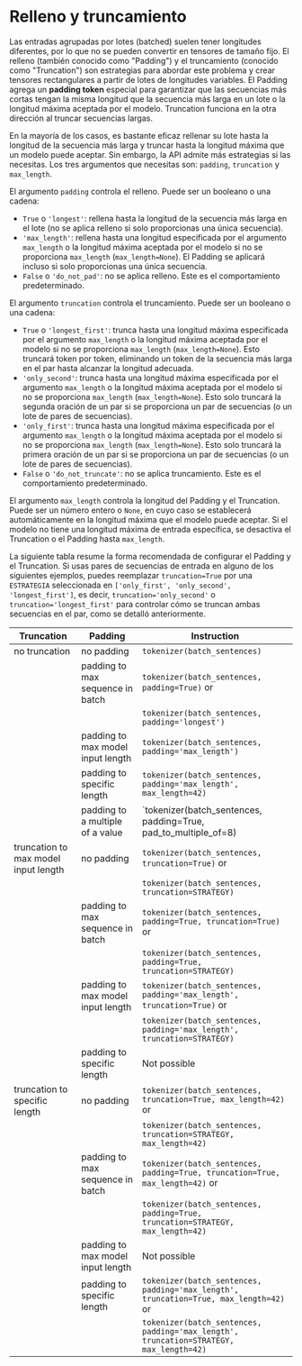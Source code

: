 <!--Copyright 2022 The HuggingFace Team. All rights reserved.

Licensed under the Apache License, Version 2.0 (the "License"); you may not use this file except in compliance with
the License. You may obtain a copy of the License at

http://www.apache.org/licenses/LICENSE-2.0

Unless required by applicable law or agreed to in writing, software distributed under the License is distributed on
an "AS IS" BASIS, WITHOUT WARRANTIES OR CONDITIONS OF ANY KIND, either express or implied. See the License for the
specific language governing permissions and limitations under the License.

⚠️ Note that this file is in Markdown but contain specific syntax for our doc-builder (similar to MDX) that may not be
rendered properly in your Markdown viewer.

-->

# Relleno y truncamiento

Las entradas agrupadas por lotes (batched) suelen tener longitudes diferentes, por lo que no se pueden convertir en tensores de tamaño fijo. El relleno (también conocido como "Padding") y el truncamiento (conocido como "Truncation") son estrategias para abordar este problema y crear tensores rectangulares a partir de lotes de longitudes variables. El Padding agrega un **padding token** especial para garantizar que las secuencias más cortas tengan la misma longitud que la secuencia más larga en un lote o la longitud máxima aceptada por el modelo. Truncation funciona en la otra dirección al truncar secuencias largas.

En la mayoría de los casos, es bastante eficaz rellenar su lote hasta la longitud de la secuencia más larga y truncar hasta la longitud máxima que un modelo puede aceptar. Sin embargo, la API admite más estrategias si las necesitas. Los tres argumentos que necesitas son: `padding`, `truncation` y `max_length`.

El argumento `padding` controla el relleno. Puede ser un booleano o una cadena:

  - `True` o `'longest'`: rellena hasta la longitud de la secuencia más larga en el lote (no se aplica relleno si solo proporcionas una única secuencia).
  - `'max_length'`: rellena hasta una longitud especificada por el argumento `max_length` o la longitud máxima aceptada
    por el modelo si no se proporciona `max_length` (`max_length=None`). El Padding se aplicará incluso si solo proporcionas una única secuencia.
  - `False` o `'do_not_pad'`: no se aplica relleno. Este es el comportamiento predeterminado.

El argumento `truncation` controla el truncamiento. Puede ser un booleano o una cadena:

  - `True` o `'longest_first'`: trunca hasta una longitud máxima especificada por el argumento `max_length` o
    la longitud máxima aceptada por el modelo si no se proporciona `max_length` (`max_length=None`). Esto
    truncará token por token, eliminando un token de la secuencia más larga en el par hasta alcanzar la longitud adecuada.
  - `'only_second'`: trunca hasta una longitud máxima especificada por el argumento `max_length` o la longitud máxima
    aceptada por el modelo si no se proporciona `max_length` (`max_length=None`). Esto solo truncará
    la segunda oración de un par si se proporciona un par de secuencias (o un lote de pares de secuencias).
  - `'only_first'`: trunca hasta una longitud máxima especificada por el argumento `max_length` o la longitud máxima
    aceptada por el modelo si no se proporciona `max_length` (`max_length=None`). Esto solo truncará
    la primera oración de un par si se proporciona un par de secuencias (o un lote de pares de secuencias).
  - `False` o `'do_not_truncate'`: no se aplica truncamiento. Este es el comportamiento predeterminado.

El argumento `max_length` controla la longitud del Padding y el Truncation. Puede ser un número entero o `None`, en cuyo caso se establecerá automáticamente en la longitud máxima que el modelo puede aceptar. Si el modelo no tiene una longitud máxima de entrada específica, se desactiva el Truncation o el Padding hasta `max_length`.

La siguiente tabla resume la forma recomendada de configurar el Padding y el Truncation. Si usas pares de secuencias de entrada en alguno de los siguientes ejemplos, puedes reemplazar `truncation=True` por una `ESTRATEGIA` seleccionada en
`['only_first', 'only_second', 'longest_first']`, es decir, `truncation='only_second'` o `truncation='longest_first'` para controlar cómo se truncan ambas secuencias en el par, como se detalló anteriormente.

| Truncation                           | Padding                           | Instruction                                                                                 |
|--------------------------------------|-----------------------------------|---------------------------------------------------------------------------------------------|
| no truncation                        | no padding                        | `tokenizer(batch_sentences)`                                                           |
|                                      | padding to max sequence in batch  | `tokenizer(batch_sentences, padding=True)` or                                          |
|                                      |                                   | `tokenizer(batch_sentences, padding='longest')`                                        |
|                                      | padding to max model input length | `tokenizer(batch_sentences, padding='max_length')`                                     |
|                                      | padding to specific length        | `tokenizer(batch_sentences, padding='max_length', max_length=42)`                      |
|                                      | padding to a multiple of a value  | `tokenizer(batch_sentences, padding=True, pad_to_multiple_of=8)                        |
| truncation to max model input length | no padding                        | `tokenizer(batch_sentences, truncation=True)` or                                       |
|                                      |                                   | `tokenizer(batch_sentences, truncation=STRATEGY)`                                      |
|                                      | padding to max sequence in batch  | `tokenizer(batch_sentences, padding=True, truncation=True)` or                         |
|                                      |                                   | `tokenizer(batch_sentences, padding=True, truncation=STRATEGY)`                        |
|                                      | padding to max model input length | `tokenizer(batch_sentences, padding='max_length', truncation=True)` or                 |
|                                      |                                   | `tokenizer(batch_sentences, padding='max_length', truncation=STRATEGY)`                |
|                                      | padding to specific length        | Not possible                                                                                |
| truncation to specific length        | no padding                        | `tokenizer(batch_sentences, truncation=True, max_length=42)` or                        |
|                                      |                                   | `tokenizer(batch_sentences, truncation=STRATEGY, max_length=42)`                       |
|                                      | padding to max sequence in batch  | `tokenizer(batch_sentences, padding=True, truncation=True, max_length=42)` or          |
|                                      |                                   | `tokenizer(batch_sentences, padding=True, truncation=STRATEGY, max_length=42)`         |
|                                      | padding to max model input length | Not possible                                                                                |
|                                      | padding to specific length        | `tokenizer(batch_sentences, padding='max_length', truncation=True, max_length=42)` or  |
|                                      |                                   | `tokenizer(batch_sentences, padding='max_length', truncation=STRATEGY, max_length=42)` |
